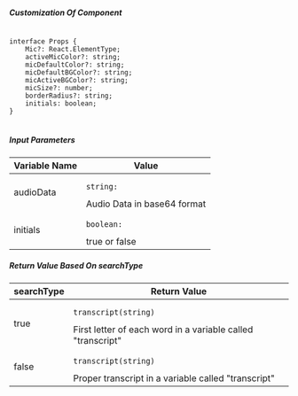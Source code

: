<div class="container my-5">
    <h5 class="mb-0">Customization Of Component</h5>
    <div class="card mt-3">
      <div class="card-body">
        <pre class="bg-light p-3 rounded">
<code>
interface Props {
    Mic?: React.ElementType;
    activeMicColor?: string;
    micDefaultColor?: string;
    micDefaultBGColor?: string;
    micActiveBGColor?: string;
    micSize?: number;
    borderRadius?: string;
    initials: boolean;
}</code>
        </pre>
        </div>
    </div>
</div>

<h5 class="my-1">Input Parameters</h5>
<div class="table-responsive" id="table">
  <table class="table table-bordered table-striped table-hover">
    <thead class="table-primary">
      <tr>
        <th>Variable Name</th>
        <th>Value</th>
      </tr>
    </thead>
    <tbody>
      <tr>
        <td>audioData</td>
        <td><pre><code>string:</code></pre>Audio Data in base64 format</td>
      </tr>
      <tr>
        <td>initials</td>
        <td><pre><code>boolean:</code></pre>true or false</td>
      </tr>
    </tbody>
  </table>
</div>

<h5 class="my-1">Return Value Based On searchType</h5>
<div class="table-responsive" id="table">
  <table class="table table-bordered table-striped table-hover">
    <thead class="table-primary">
      <tr>
        <th>searchType</th>
        <th>Return Value</th>
      </tr>
    </thead>
    <tbody>
      <tr>
        <td>true</td>
        <td><pre><code>transcript(string)</code></pre>First letter of each word in a variable called "transcript"</td>
      </tr>
      <tr>
        <td>false</td>
        <td><pre><code>transcript(string)</code></pre>Proper transcript in a variable called "transcript"</td>
      </tr>
    </tbody>
  </table>
</div>